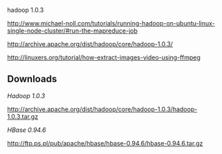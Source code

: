 hadoop 1.0.3

http://www.michael-noll.com/tutorials/running-hadoop-on-ubuntu-linux-single-node-cluster/#run-the-mapreduce-job

http://archive.apache.org/dist/hadoop/core/hadoop-1.0.3/


http://linuxers.org/tutorial/how-extract-images-video-using-ffmpeg

Downloads
---------

*Hadoop 1.0.3*

http://archive.apache.org/dist/hadoop/core/hadoop-1.0.3/hadoop-1.0.3.tar.gz

*HBase 0.94.6*

http://ftp.ps.pl/pub/apache/hbase/hbase-0.94.6/hbase-0.94.6.tar.gz